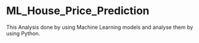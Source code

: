 # ML_House_Price_Prediction
This Analysis done by using Machine Learning models and analyse them by using Python.
